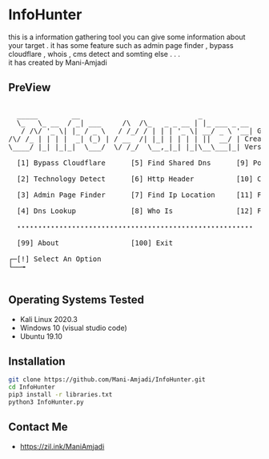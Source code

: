 # InfoHunter
this is a information gathering tool
you can give some information about your target .
it has some feature such as admin page finder , bypass cloudflare , whois , cms detect and somting else . . .     
it has created by Mani-Amjadi     
## PreView
<pre>

  _____        __                            _
  \_   \_ __  / _| ___     /\  /\_   _ _ __ | |_ ___ _ __  
   / /\/ '_ \| |_ / _ \   / /_/ / | | | '_ \| __/ _ \ '__| Github : https://github.com/Mani-Amjadi
/\/ /_ | | | |  _| (_) | / __  /| |_| | | | | ||  __/ | Created By Mani Amjadi   
\____/ |_| |_|_|  \___/  \/ /_/  \__,_|_| |_|\__\___|_| Version 1.0

  [1] Bypass Cloudflare      [5] Find Shared Dns      [9] Port Scaner

  [2] Technology Detect      [6] Http Header          [10] Cms Detect

  [3] Admin Page Finder      [7] Find Ip Location     [11] Find Website On Server

  [4] Dns Lookup             [8] Who Is               [12] Find Directory On Website

  ⋆⋆⋆⋆⋆⋆⋆⋆⋆⋆⋆⋆⋆⋆⋆⋆⋆⋆⋆⋆⋆⋆⋆⋆⋆⋆⋆⋆⋆⋆⋆⋆⋆⋆⋆⋆⋆⋆⋆⋆⋆⋆⋆⋆⋆⋆⋆⋆⋆⋆⋆⋆⋆⋆⋆⋆

  [99] About                 [100] Exit

┌─[!] Select An Option
└──╼ 

</pre>

## Operating Systems Tested

- Kali Linux 2020.3
- Windows 10 (visual studio code)
- Ubuntu 19.10

## Installation
```bash
git clone https://github.com/Mani-Amjadi/InfoHunter.git
cd InfoHunter
pip3 install -r libraries.txt
python3 InfoHunter.py 
```
## Contact Me
- https://zil.ink/ManiAmjadi
